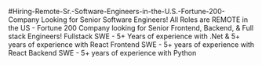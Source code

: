 #Hiring-Remote-Sr.-Software-Engineers-in-the-U.S.-Fortune-200-Company
Looking for Senior Software Engineers!
All Roles are REMOTE in the US - Fortune 200 Company looking for Senior Frontend, Backend, & Full stack Engineers!
Fullstack SWE - 5+ Years of experience with .Net & 5+ years of experience with React
Frontend SWE - 5+ years of experience with React 
Backend SWE - 5+ years of experience with Python
